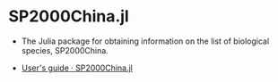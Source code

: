# SP2000China.jl
* The Julia package for obtaining information on the list of biological species, SP2000China.

* [User's guide · SP2000China.jl](https://jiangxingchi.github.io/SP2000China.jl/)
